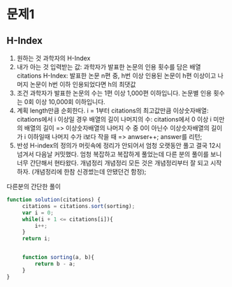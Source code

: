 # 문제1 
## H-Index

1. 원하는 것
과학자의 H-Index
2. 내가 아는 것 
입력받는 값: 과학자가 발표한 논문의 인용 횟수를 담은 배열 citations
H-Index: 발표한 논문 n편 중, h번 이상 인용된 논문이 h편 이상이고 나머지 논문이 h번 이하 인용되었다면 h의 최댓값
3. 조건 
과학자가 발표한 논문의 수는 1편 이상 1,000편 이하입니다.
논문별 인용 횟수는 0회 이상 10,000회 이하입니다.
4. 계획
length만큼 순회한다. i = 1부터 citations의 최고값만큼 
이상숫자배열: citations에서 i 이상일 경우 배열의 길이
나머지의 수: citations에서 0 이상 i 미만의 배열의 길이 => 이상숫자배열의 나머지 수 중 0이 아닌수 
이상숫자배열의 길이가 i 이하일때 나머지 수가 i보다 작을 때 => anwser++;
answer를 리턴;
5. 반성 
H-index의 정의가 머릿속에 정리가 안되어서 엄청 오랫동안 풀고 결국 12시 넘겨서 다음날 커밋했다. 
엄청 복잡하고 복잡하게 풀었는데 다른 분의 풀이를 보니 너무 간단해서 현타왔다. 
개념정리 개념정리 모든 것은 개념정리부터 잘 되고 시작하자. (개념정리에 한참 신경썼는데 안됐던건 함정);

다른분의 간단한 풀이
``` javascript
function solution(citations) {
     citations = citations.sort(sorting);
     var i = 0;
     while(i + 1 <= citations[i]){
         i++;
     }
     return i;


     function sorting(a, b){
         return b - a;
     }
}
```
